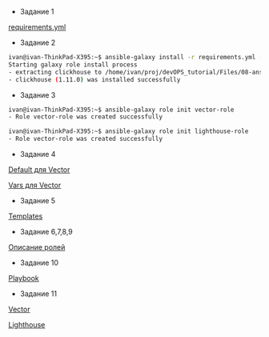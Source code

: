 - Задание 1

[requirements.yml](https://github.com/northsilver/devOPS_tutorial/blob/master/Files/08-ansible-04-role/playbook/requirements.yml)

- Задание 2

```bash
ivan@ivan-ThinkPad-X395:~$ ansible-galaxy install -r requirements.yml -p roles
Starting galaxy role install process
- extracting clickhouse to /home/ivan/proj/devOPS_tutorial/Files/08-ansible-04-role/playbook/roles/clickhouse
- clickhouse (1.11.0) was installed successfully
```

- Задание 3

```bash
ivan@ivan-ThinkPad-X395:~$ ansible-galaxy role init vector-role
- Role vector-role was created successfully
```
```bash
ivan@ivan-ThinkPad-X395:~$ ansible-galaxy role init lighthouse-role
- Role vector-role was created successfully
```

- Задание 4

[Default для Vector](https://github.com/northsilver/devOPS_tutorial/blob/master/Files/08-ansible-04-role/playbook/vector-role/defaults/main.yml)

[Vars для Vector](https://github.com/northsilver/devOPS_tutorial/blob/master/Files/08-ansible-04-role/playbook/vector-role/vars/main.yml)

- Задание 5

[Templates](https://github.com/northsilver/devOPS_tutorial/tree/master/Files/08-ansible-04-role/playbook/vector-role/templates)

- Задание 6,7,8,9

[Описание ролей](https://github.com/northsilver/devOPS_tutorial/blob/master/Files/08-ansible-04-role/playbook/README.md)

- Задание 10

[Playbook](https://github.com/northsilver/devOPS_tutorial/tree/master/Files/08-ansible-04-role/playbook)

- Задание 11

[Vector](https://github.com/northsilver/devOPS_tutorial/tree/master/Files/08-ansible-04-role/playbook/vector-role)

[Lighthouse](https://github.com/northsilver/devOPS_tutorial/tree/master/Files/08-ansible-04-role/playbook/lighthouse-role)